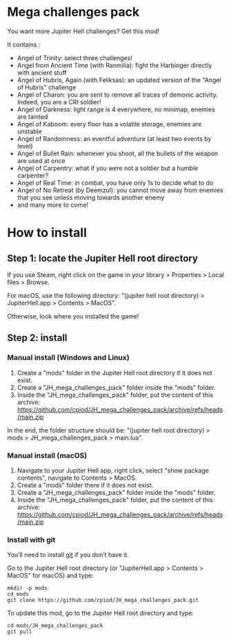 # Mega challenges pack

You want more Jupiter Hell challenges? Get this mod!

It contains :

- Angel of Trinity: select three challenges!
- Angel from Ancient Time (with Ranmilia): fight the Harbinger directly with ancient stuff
- Angel of Hubris, Again (with Feliksas): an updated version of the "Angel of Hubris" challenge
- Angel of Charon: you are sent to remove all traces of demonic activity. Indeed, you are a CRI soldier!
- Angel of Darkness: light range is 4 everywhere, no minimap, enemies are tainted
- Angel of Kaboom: every floor has a volatile storage, enemies are unstable
- Angel of Randomness: an eventful adventure (at least two events by level)
- Angel of Bullet Rain: whenever you shoot, all the bullets of the weapon are used at once
- Angel of Carpentry: what if you were not a soldier but a humble carpenter?
- Angel of Real Time: in combat, you have only 1s to decide what to do
- Angel of No Retreat (by Deemzul): you cannot move away from enemies that you see unless moving towards another enemy
- and many more to come!

# How to install

## Step 1: locate the Jupiter Hell root directory

If you use Steam, right click on the game in your library > Properties > Local files > Browse.

For macOS, use the following directory: "(jupiter hell root directory) > JupiterHell.app > Contents > MacOS".

Otherwise, look where you installed the game!

## Step 2: install

### Manual install (Windows and Linux)

1. Create a "mods" folder in the Jupiter Hell root directory if it does not exist.
2. Create a "JH_mega_challenges_pack" folder inside the "mods" folder.
3. Inside the "JH_mega_challenges_pack" folder, put the content of this archive: https://github.com/cpiod/JH_mega_challenges_pack/archive/refs/heads/main.zip

In the end, the folder structure should be: "(jupiter hell root directory) > mods > JH_mega_challenges_pack > main.lua".

### Manual install (macOS)

1. Navigate to your Jupiter Hell app, right click, select "show package contents", navigate to Contents > MacOS.
2. Create a "mods" folder there if it does not exist.
2. Create a "JH_mega_challenges_pack" folder inside the "mods" folder.
3. Inside the "JH_mega_challenges_pack" folder, put the content of this archive: https://github.com/cpiod/JH_mega_challenges_pack/archive/refs/heads/main.zip

### Install with git

You’ll need to install [git](https://git-scm.com/) if you don’t have it.

Go to the Jupiter Hell root directory (or "JupiterHell.app > Contents > MacOS" for macOS) and type:

    mkdir -p mods
    cd mods
    git clone https://github.com/cpiod/JH_mega_challenges_pack.git

To update this mod, go to the Jupiter Hell root directory and type:

    cd mods/JH_mega_challenges_pack
    git pull

